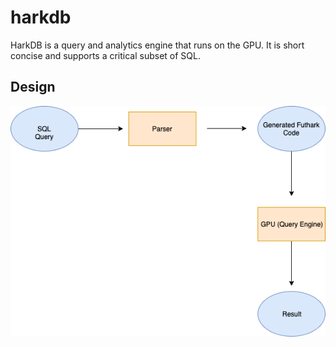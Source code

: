 # harkdb

HarkDB is a query and analytics engine that runs on the GPU. It is short concise and supports a critical subset of SQL.

## Design

![design](docs/design.png)
